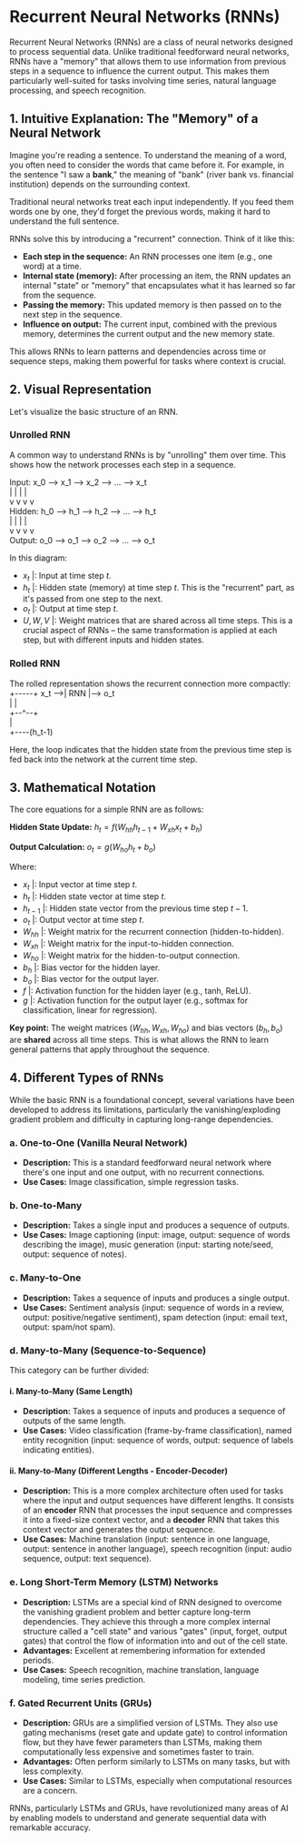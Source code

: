 # Recurrent Neural Networks (RNNs)

Recurrent Neural Networks (RNNs) are a class of neural networks designed to process sequential data. Unlike traditional feedforward neural networks, RNNs have a "memory" that allows them to use information from previous steps in a sequence to influence the current output. This makes them particularly well-suited for tasks involving time series, natural language processing, and speech recognition.

## 1. Intuitive Explanation: The "Memory" of a Neural Network

Imagine you're reading a sentence. To understand the meaning of a word, you often need to consider the words that came before it. For example, in the sentence "I saw a **bank**," the meaning of "bank" (river bank vs. financial institution) depends on the surrounding context.

Traditional neural networks treat each input independently. If you feed them words one by one, they'd forget the previous words, making it hard to understand the full sentence.

RNNs solve this by introducing a "recurrent" connection. Think of it like this:

*   **Each step in the sequence:** An RNN processes one item (e.g., one word) at a time.
*   **Internal state (memory):** After processing an item, the RNN updates an internal "state" or "memory" that encapsulates what it has learned so far from the sequence.
*   **Passing the memory:** This updated memory is then passed on to the next step in the sequence.
*   **Influence on output:** The current input, combined with the previous memory, determines the current output and the new memory state.

This allows RNNs to learn patterns and dependencies across time or sequence steps, making them powerful for tasks where context is crucial.

## 2. Visual Representation

Let's visualize the basic structure of an RNN.

### Unrolled RNN

A common way to understand RNNs is by "unrolling" them over time. This shows how the network processes each step in a sequence.

Input: x_0 --> x_1 --> x_2 --> ... --> x_t  
| | | |  
v v v v  
Hidden: h_0 --> h_1 --> h_2 --> ... --> h_t  
| | | |  
v v v v  
Output: o_0 --> o_1 --> o_2 --> ... --> o_t

In this diagram:

*   $x_t$ |: Input at time step $t$.
*   $h_t$ |: Hidden state (memory) at time step $t$. This is the "recurrent" part, as it's passed from one step to the next.
*   $o_t$ |: Output at time step $t$.
*   $U, W, V$ |: Weight matrices that are shared across all time steps. This is a crucial aspect of RNNs – the same transformation is applied at each step, but with different inputs and hidden states.

### Rolled RNN

The rolled representation shows the recurrent connection more compactly:
+-----+
x_t -->| RNN |--> o_t  
| |  
+--^--+  
|  
+----(h_t-1)

Here, the loop indicates that the hidden state from the previous time step is fed back into the network at the current time step.

## 3. Mathematical Notation

The core equations for a simple RNN are as follows:

**Hidden State Update:**
$h_t = f(W_{hh} h_{t-1} + W_{xh} x_t + b_h)$

**Output Calculation:**
$o_t = g(W_{ho} h_t + b_o)$

Where:

*   $x_t$ |: Input vector at time step $t$.
*   $h_t$ |: Hidden state vector at time step $t$.
*   $h_{t-1}$ |: Hidden state vector from the previous time step $t-1$.
*   $o_t$ |: Output vector at time step $t$.
*   $W_{hh}$ |: Weight matrix for the recurrent connection (hidden-to-hidden).
*   $W_{xh}$ |: Weight matrix for the input-to-hidden connection.
*   $W_{ho}$ |: Weight matrix for the hidden-to-output connection.
*   $b_h$ |: Bias vector for the hidden layer.
*   $b_o$ |: Bias vector for the output layer.
*   $f$ |: Activation function for the hidden layer (e.g., tanh, ReLU).
*   $g$ |: Activation function for the output layer (e.g., softmax for classification, linear for regression).

**Key point:** The weight matrices ($W_{hh}, W_{xh}, W_{ho}$) and bias vectors ($b_h, b_o$) are **shared** across all time steps. This is what allows the RNN to learn general patterns that apply throughout the sequence.

## 4. Different Types of RNNs

While the basic RNN is a foundational concept, several variations have been developed to address its limitations, particularly the vanishing/exploding gradient problem and difficulty in capturing long-range dependencies.

### a. One-to-One (Vanilla Neural Network)

*   **Description:** This is a standard feedforward neural network where there's one input and one output, with no recurrent connections.
*   **Use Cases:** Image classification, simple regression tasks.

### b. One-to-Many

*   **Description:** Takes a single input and produces a sequence of outputs.
*   **Use Cases:** Image captioning (input: image, output: sequence of words describing the image), music generation (input: starting note/seed, output: sequence of notes).

### c. Many-to-One

*   **Description:** Takes a sequence of inputs and produces a single output.
*   **Use Cases:** Sentiment analysis (input: sequence of words in a review, output: positive/negative sentiment), spam detection (input: email text, output: spam/not spam).

### d. Many-to-Many (Sequence-to-Sequence)

This category can be further divided:

#### i. Many-to-Many (Same Length)

*   **Description:** Takes a sequence of inputs and produces a sequence of outputs of the same length.
*   **Use Cases:** Video classification (frame-by-frame classification), named entity recognition (input: sequence of words, output: sequence of labels indicating entities).

#### ii. Many-to-Many (Different Lengths - Encoder-Decoder)

*   **Description:** This is a more complex architecture often used for tasks where the input and output sequences have different lengths. It consists of an **encoder** RNN that processes the input sequence and compresses it into a fixed-size context vector, and a **decoder** RNN that takes this context vector and generates the output sequence.
*   **Use Cases:** Machine translation (input: sentence in one language, output: sentence in another language), speech recognition (input: audio sequence, output: text sequence).

### e. Long Short-Term Memory (LSTM) Networks

*   **Description:** LSTMs are a special kind of RNN designed to overcome the vanishing gradient problem and better capture long-term dependencies. They achieve this through a more complex internal structure called a "cell state" and various "gates" (input, forget, output gates) that control the flow of information into and out of the cell state.
*   **Advantages:** Excellent at remembering information for extended periods.
*   **Use Cases:** Speech recognition, machine translation, language modeling, time series prediction.

### f. Gated Recurrent Units (GRUs)

*   **Description:** GRUs are a simplified version of LSTMs. They also use gating mechanisms (reset gate and update gate) to control information flow, but they have fewer parameters than LSTMs, making them computationally less expensive and sometimes faster to train.
*   **Advantages:** Often perform similarly to LSTMs on many tasks, but with less complexity.
*   **Use Cases:** Similar to LSTMs, especially when computational resources are a concern.

RNNs, particularly LSTMs and GRUs, have revolutionized many areas of AI by enabling models to understand and generate sequential data with remarkable accuracy.